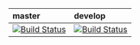 |master|develop|
|:-----|:------|
|[![Build Status](https://travis-ci.org/mobingilabs/authd.svg?branch=master)](https://travis-ci.org/mobingilabs/authd)|[![Build Status](https://travis-ci.org/mobingilabs/authd.svg?branch=develop)](https://travis-ci.org/mobingilabs/authd)|
